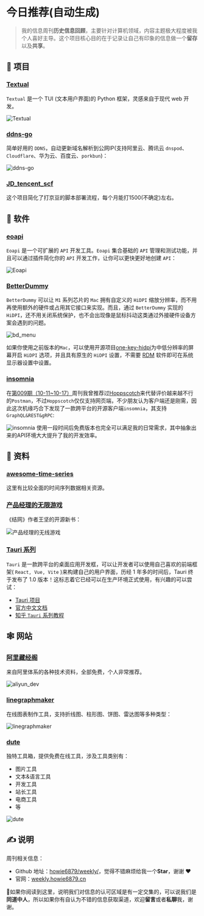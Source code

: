 # 今日推荐(自动生成)

> 我的信息周刊**历史信息回顾**，主要针对计算机领域，内容主题极大程度被我个人喜好主导。这个项目核心目的在于记录让自己有印象的信息做一个**留存**以及**共享**。


## 🎯 项目 

### [Textual](https://github.com/Textualize/textual)

`Textual` 是一个 TUI (文本用户界面)的 Python 框架，灵感来自于现代 web 开发。

![Textual](https://images-1252557999.file.myqcloud.com/uPic/Textual.png) 

### [ddns-go](https://github.com/jeessy2/ddns-go)

简单好用的 `DDNS`，自动更新域名解析到公网IP(支持阿里云、腾讯云 `dnspod`、`Cloudflare`、华为云、百度云、`porkbun`)：

![ddns-go](https://images-1252557999.file.myqcloud.com/uPic/ddns-go.png) 

### [JD\_tencent\_scf](https://github.com/cweijan/JD_tencent_scf)

这个项目简化了打京豆的脚本部署流程，每个月能打1500(不确定)左右。 

## 🤖 软件 

### [eoapi](https://github.com/eolinker/eoapi)

`Eoapi` 是一个可扩展的 `API` 开发工具。`Eoapi` 集合基础的 `API` 管理和测试功能，并且可以通过插件简化你的 `API` 开发工作，让你可以更快更好地创建 `API`：

![Eoapi](https://images-1252557999.file.myqcloud.com/uPic/Eoapi.png) 

### [BetterDummy](https://github.com/waydabber/BetterDummy)

`BetterDummy` 可以让 `M1` 系列芯片的 `Mac` 拥有自定义的 `HiDPI` 缩放分辨率，而不用再使用额外的硬件或占用其它接口来实现。而且，通过 `BetterDummy` 实现的 `HiDPI`，还不用关闭系统保护，也不会出现像是鼠标抖动这类通过外接硬件设备方案会遇到的问题。

![bd_menu](https://img.turingark.com/uPic/bd_menu.png)

如果你使用之前版本的`Mac`，可以使用开源项目[one-key-hidpi](https://github.com/xzhih/one-key-hidpi)为中低分辨率的屏幕开启 `HiDPI` 选项，并且具有原生的 `HiDPI` 设置，不需要 [RDM](https://github.com/avibrazil/RDM) 软件即可在系统显示器设置中设置。 

### [insomnia](https://github.com/Kong/insomnia)

在[第009期（10-11~10-17）](https://weekly.howie6879.cn/2021/10-11~10-17.%E6%88%91%E7%9A%84%E5%91%A8%E5%88%8A%EF%BC%88%E7%AC%AC009%E6%9C%9F%EF%BC%89.html)周刊我曾推荐过[Hoppscotch](https://github.com/hoppscotch/hoppscotch)来代替评价越来越不行的`Postman`，不过`Hoppscotch`仅仅支持网页端，不少朋友认为客户端还是刚需，因此这次机缘巧合下发现了一款跨平台的开源客户端`insomnia`，其支持`GraphQL&REST&gRPC`:

![insomnia](https://img.turingark.com/uPic/insomnia.png)
使用一段时间后免费版本也完全可以满足我的日常需求，其中抽象出来的API环境大大提升了我的开发效率。 

## 👀 资料 

### [awesome-time-series](https://github.com/lmmentel/awesome-time-series)

这里有比较全面的时间序列数据相关资源。 

### [产品经理的无限游戏](https://jiewang.gitbook.io/chan-pin-jing-li-de-wu-xian-you-xi/)

《结网》作者王坚的开源新书：

![产品经理的无线游戏](https://images-1252557999.file.myqcloud.com/uPic/产品经理的无线游戏.jpg) 

### [Tauri 系列](https://www.zhihu.com/column/c_1519079232848785408)

`Tauri` 是一款跨平台的桌面应用开发框，可以让开发者可以使用自己喜欢的前端框架( `React, Vue, Vite` )来构建自己的用户界面，历经 1 年多的时间后，Tauri 终于发布了 1.0 版本！这标志着它已经可以在生产环境正式使用，有兴趣的可以尝试：

- [Tauri 项目](https://github.com/tauri-apps/tauri)
- [官方中文文档](https://tauri.app/zh/v1/guides/getting-started/prerequisites/)
- [知乎 `Tauri` 系列教程](https://www.zhihu.com/column/c_1519079232848785408) 

## 🕸 网站 

### [阿里藏经阁](https://developer.aliyun.com/ebook?spm=a2c6h.14210656.J_6722153750.1&share_source=wechat)

来自阿里体系的各种技术资料，全部免费，个人非常推荐。

![aliyun_dev](https://images-1252557999.file.myqcloud.com/uPic/5s2dAQ.png) 

### [linegraphmaker](https://linegraphmaker.co/)

在线图表制作工具，支持折线图、柱形图、饼图、雷达图等多种类型：

![linegraphmaker](https://images-1252557999.file.myqcloud.com/uPic/linegraphmaker.jpg) 

### [dute](https://www.dute.org/)

独特工具箱，提供免费在线工具，涉及工具类别有：

- 图片工具
- 文本&语言工具
- 开发工具
- 站长工具
- 电商工具
- 等

![dute](https://images-1252557999.file.myqcloud.com/uPic/dute.jpg) 

## ✍️ 说明

周刊相关信息：

- Github 地址：[howie6879/weekly/](https://github.com/howie6879/weekly/)，觉得不错麻烦给我一个**Star**，谢谢 ❤️
- 官网：[weekly.howie6879.cn](https://weekly.howie6879.cn/)

🙌如果你阅读到这里，说明我们对信息的认可区域是有一定交集的，可以说我们是**同道中人**，所以如果你有自认为不错的信息获取渠道，欢迎**留言**或者**私聊**我，谢谢。
